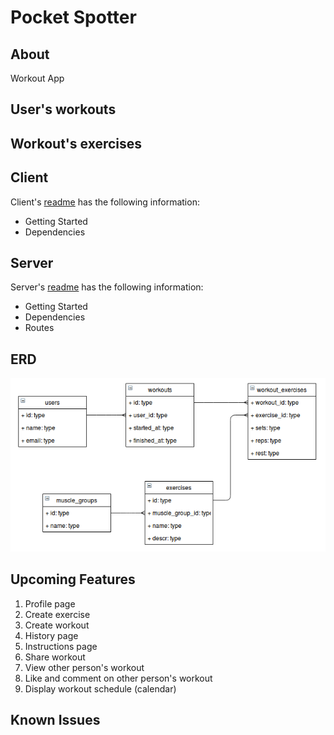 # Pocket Spotter

## About

Workout App

## User's workouts

## Workout's exercises

## Client

  Client's [readme](/client) has the following information:
  - Getting Started
  - Dependencies

## Server

  Server's [readme](/server) has the following information:
  - Getting Started
  - Dependencies
  - Routes

## ERD

![Image of ERD](./resources/database_UML.png)

## Upcoming Features

1. Profile page
2. Create exercise
3. Create workout
4. History page
5. Instructions page
6. Share workout
7. View other person's workout
8. Like and comment on other person's workout
9. Display workout schedule (calendar)

## Known Issues